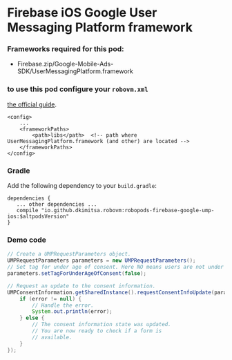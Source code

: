 # Firebase iOS Google User Messaging Platform framework

### Frameworks required for this pod: 
* Firebase.zip/Google-Mobile-Ads-SDK/UserMessagingPlatform.framework

### to use this pod configure your `robovm.xml`
[the official guide](https://developers.google.com/admob/ump/ios/quick-start).

```
<config>
    ...
    <frameworkPaths>
        <path>libs</path>  <!-- path where UserMessagingPlatform.framework (and other) are located -->
    </frameworkPaths>
</config>
```

### Gradle

Add the following dependency to your `build.gradle`:

```
dependencies {
   ... other dependencies ...
   compile "io.github.dkimitsa.robovm:robopods-firebase-google-ump-ios:$altpodsVersion"
}
```

### Demo code   
```java
// Create a UMPRequestParameters object.
UMPRequestParameters parameters = new UMPRequestParameters();
// Set tag for under age of consent. Here NO means users are not under age.
parameters.setTagForUnderAgeOfConsent(false);

// Request an update to the consent information.
UMPConsentInformation.getSharedInstance().requestConsentInfoUpdate(parameters, error -> {
    if (error != null) {
        // Handle the error.
        System.out.println(error);
    } else {
        // The consent information state was updated.
        // You are now ready to check if a form is
        // available.
    }
});
```
 